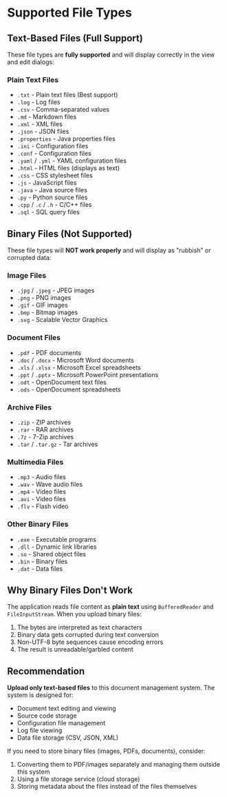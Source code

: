 # Supported File Types

## Text-Based Files (Full Support)

These file types are **fully supported** and will display correctly in the view and edit dialogs:

### Plain Text Files
- `.txt` - Plain text files (Best support)
- `.log` - Log files
- `.csv` - Comma-separated values
- `.md` - Markdown files
- `.xml` - XML files
- `.json` - JSON files
- `.properties` - Java properties files
- `.ini` - Configuration files
- `.conf` - Configuration files
- `.yaml` / `.yml` - YAML configuration files
- `.html` - HTML files (displays as text)
- `.css` - CSS stylesheet files
- `.js` - JavaScript files
- `.java` - Java source files
- `.py` - Python source files
- `.cpp` / `.c` / `.h` - C/C++ files
- `.sql` - SQL query files

## Binary Files (Not Supported)

These file types will **NOT work properly** and will display as "rubbish" or corrupted data:

### Image Files
- `.jpg` / `.jpeg` - JPEG images
- `.png` - PNG images
- `.gif` - GIF images
- `.bmp` - Bitmap images
- `.svg` - Scalable Vector Graphics

### Document Files
- `.pdf` - PDF documents
- `.doc` / `.docx` - Microsoft Word documents
- `.xls` / `.xlsx` - Microsoft Excel spreadsheets
- `.ppt` / `.pptx` - Microsoft PowerPoint presentations
- `.odt` - OpenDocument text files
- `.ods` - OpenDocument spreadsheets

### Archive Files
- `.zip` - ZIP archives
- `.rar` - RAR archives
- `.7z` - 7-Zip archives
- `.tar` / `.tar.gz` - Tar archives

### Multimedia Files
- `.mp3` - Audio files
- `.wav` - Wave audio files
- `.mp4` - Video files
- `.avi` - Video files
- `.flv` - Flash video

### Other Binary Files
- `.exe` - Executable programs
- `.dll` - Dynamic link libraries
- `.so` - Shared object files
- `.bin` - Binary files
- `.dat` - Data files

## Why Binary Files Don't Work

The application reads file content as **plain text** using `BufferedReader` and `FileInputStream`. When you upload binary files:

1. The bytes are interpreted as text characters
2. Binary data gets corrupted during text conversion
3. Non-UTF-8 byte sequences cause encoding errors
4. The result is unreadable/garbled content

## Recommendation

**Upload only text-based files** to this document management system. The system is designed for:
- Document text editing and viewing
- Source code storage
- Configuration file management
- Log file viewing
- Data file storage (CSV, JSON, XML)

If you need to store binary files (images, PDFs, documents), consider:
1. Converting them to PDF/images separately and managing them outside this system
2. Using a file storage service (cloud storage)
3. Storing metadata about the files instead of the files themselves
